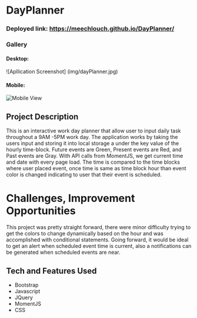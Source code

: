 # DayPlanner
### Deployed link: https://meechlouch.github.io/DayPlanner/
### Gallery

#### Desktop:
![Apllication Screenshot]
(img/dayPlanner.jpg)

#### Mobile:
![Mobile View](img/Screenshot%20(23).png)

## Project Description

This is an interactive work day planner that allow user to input daily task throughout a 9AM -5PM work day.
The application works by taking the users input and storing it into local storage a under the key value of the hourly time-block.
Future events are Green, Present events are Red, and Past events are Gray. With API calls from MomentJS, we get current time and date with every page load.
The time is compared to the time blocks where user placed event, once time is same as time block hour than event color is changed indicating to user that their event is scheduled.

# Challenges, Improvement Opportunities

This project was pretty straight forward, there were minor difficulty trying to get the colors to change dynamically based on the hour and was accomplished with conditional statements. Going forward, it would be ideal to get an alert when scheduled event time is current, also a notifications can be generated when scheduled events are near.

## Tech and Features Used

* Bootstrap
* Javascript
* JQuery
* MomentJS
* CSS
